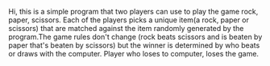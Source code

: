 Hi, this is a simple program that two players can use to play the game rock, paper, scissors. Each of the players picks a unique item(a rock, paper or scissors) 
that are matched against the item randomly generated by the program.The game rules don't change (rock beats scissors and is beaten by paper that's beaten by scissors) but the winner 
is determined by who beats or draws with the computer. Player who loses to computer, loses the game.
